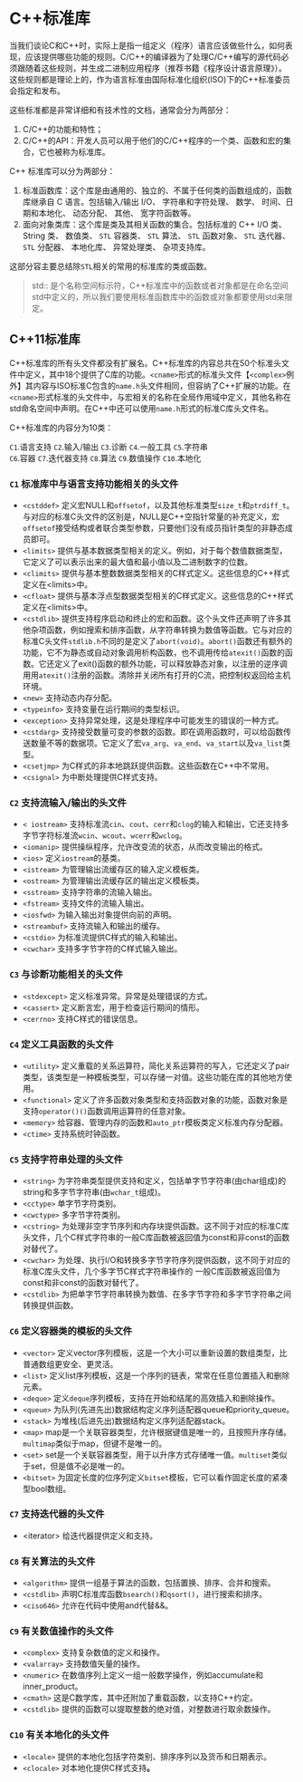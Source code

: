 # C++标准库



当我们谈论C和C++时，实际上是指一组定义（程序）语言应该做些什么，如何表现，应该提供哪些功能的规则。C/C++的编译器为了处理C/C++编写的源代码必须跟随着这些规则，并生成二进制应用程序（推荐书籍《程序设计语言原理》）。 这些规则都是理论上的，作为语言标准由国际标准化组织(ISO)下的C++标准委员会指定和发布。

这些标准都是非常详细和有技术性的文档，通常会分为两部分：

1. C/C++的功能和特性；
2. C/C++的API：开发人员可以用于他们的C/C++程序的一个类、函数和宏的集合，它也被称为标准库。

C++ 标准库可以分为两部分：

1. 标准函数库：这个库是由通用的、独立的、不属于任何类的函数组成的，函数库继承自 C 语言。包括输入/输出 I/O、 字符串和字符处理、 数学、 时间、日期和本地化、 动态分配、 其他、 宽字符函数等。
2. 面向对象类库：这个库是类及其相关函数的集合。包括标准的 C++ I/O 类、 String 类、 数值类、 `STL` 容器类、 `STL` 算法、 `STL` 函数对象、 `STL` 迭代器、 `STL` 分配器、 本地化库、 异常处理类、 杂项支持库。

这部分容主要总结除`STL`相关的常用的标准库的类或函数。

> std:: 是个名称空间标示符，C++标准库中的函数或者对象都是在命名空间std中定义的，所以我们要使用标准函数库中的函数或对象都要使用std来限定。

## **C++11标准库**

C++标准库的所有头文件都没有扩展名。C++标准库的内容总共在50个标准头文件中定义，其中18个提供了C库的功能。`<cname>`形式的标准头文件【`<complex>`例外】其内容与ISO标准C包含的`name.h`头文件相同，但容纳了C++扩展的功能。在`<cname>`形式标准的头文件中，与宏相关的名称在全局作用域中定义，其他名称在std命名空间中声明。在C++中还可以使用`name.h`形式的标准C库头文件名。

C++标准库的内容分为10类：

`C1`.语言支持    `C2`.输入/输出       `C3`.诊断       `C4`.一般工具     `C5`.字符串 \
`C6`.容器            `C7`.迭代器支持     `C8`.算法       `C9`.数值操作     `C10`.本地化

### **`C1` 标准库中与语言支持功能相关的头文件**

* `<cstddef>` 定义宏NULL和`offsetof`，以及其他标准类型`size_t`和`ptrdiff_t`。与对应的标准C头文件的区别是，NULL是C++空指针常量的补充定义，宏`offsetof`接受结构或者联合类型参数，只要他们没有成员指针类型的非静态成员即可。&#x20;
* `<limits>` 提供与基本数据类型相关的定义。例如，对于每个数值数据类型，它定义了可以表示出来的最大值和最小值以及二进制数字的位数。&#x20;
* `<climits>` 提供与基本整数数据类型相关的C样式定义。这些信息的C++样式定义在\<limits>中。
* `<cfloat>` 提供与基本浮点型数据类型相关的C样式定义。这些信息的C++样式定义在\<limits>中。
* `<cstdlib>` 提供支持程序启动和终止的宏和函数。这个头文件还声明了许多其他杂项函数，例如搜索和排序函数，从字符串转换为数值等函数。它与对应的标准C头文件`stdlib.h`不同的是定义了`abort(void)`。`abort()`函数还有额外的功能，它不为静态或自动对象调用析构函数，也不调用传给`atexit()`函数的函数。它还定义了exit()函数的额外功能，可以释放静态对象，以注册的逆序调用用`atexit()`注册的函数。清除并关闭所有打开的C流，把控制权返回给主机环境。&#x20;
* `<new>` 支持动态内存分配。
* `<typeinfo>` 支持变量在运行期间的类型标识。&#x20;
* `<exception>` 支持异常处理，这是处理程序中可能发生的错误的一种方式。&#x20;
* `<cstdarg>` 支持接受数量可变的参数的函数。即在调用函数时，可以给函数传送数量不等的数据项。它定义了宏`va_arg`、`va_end`、`va_start`以及`va_list`类型。&#x20;
* `<csetjmp>` 为C样式的非本地跳跃提供函数。这些函数在C++中不常用。&#x20;
* `<csignal>` 为中断处理提供C样式支持。&#x20;

### **`C2` 支持流输入/输出的头文件**

* `< iostream>` 支持标准流`cin`、`cout`、`cerr`和`clog`的输入和输出，它还支持多字节字符标准流`wcin`、`wcout`、`wcerr`和`wclog`。&#x20;
* `<iomanip>` 提供操纵程序，允许改变流的状态，从而改变输出的格式。&#x20;
* `<ios>` 定义`iostream`的基类。&#x20;
* `<istream>` 为管理输出流缓存区的输入定义模板类。&#x20;
* `<ostream>` 为管理输出流缓存区的输出定义模板类。&#x20;
* `<sstream>` 支持字符串的流输入输出。&#x20;
* `<fstream>` 支持文件的流输入输出。&#x20;
* `<iosfwd>` 为输入输出对象提供向前的声明。&#x20;
* `<streambuf>` 支持流输入和输出的缓存。&#x20;
* `<cstdio>` 为标准流提供C样式的输入和输出。&#x20;
* `<cwchar>` 支持多字节字符的C样式输入输出。&#x20;

### **`C3` 与诊断功能相关的头文件**

* `<stdexcept>` 定义标准异常。异常是处理错误的方式。&#x20;
* `<cassert>` 定义断言宏，用于检查运行期间的情形。&#x20;
* `<cerrno>` 支持C样式的错误信息。&#x20;

### **`C4` 定义工具函数的头文件**

* `<utility>` 定义重载的关系运算符，简化关系运算符的写入，它还定义了pair类型，该类型是一种模板类型，可以存储一对值。这些功能在库的其他地方使用。&#x20;
* `<functional>` 定义了许多函数对象类型和支持函数对象的功能，函数对象是支持`operator()()`函数调用运算符的任意对象。&#x20;
* `<memory>` 给容器、管理内存的函数和`auto_ptr`模板类定义标准内存分配器。&#x20;
* `<ctime>` 支持系统时钟函数。&#x20;

### **`C5` 支持字符串处理的头文件**

* `<string>` 为字符串类型提供支持和定义，包括单字节字符串(由char组成)的string和多字节字符串(由`wchar_t`组成)。&#x20;
* `<cctype>` 单字节字符类别。&#x20;
* `<cwctype>` 多字节字符类别。&#x20;
* `<cstring>` 为处理非空字节序列和内存块提供函数。这不同于对应的标准C库头文件，几个C样式字符串的一般C库函数被返回值为const和非const的函数对替代了。&#x20;
* `<cwchar>` 为处理、执行I/O和转换多字节字符序列提供函数，这不同于对应的标准C库头文件，几个多字节C样式字符串操作的 一般C库函数被返回值为const和非const的函数对替代了。&#x20;
* `<cstdlib>` 为把单字节字符串转换为数值、在多字节字符和多字节字符串之间转换提供函数。&#x20;

### **`C6` 定义容器类的模板的头文件**

* `<vector>` 定义vector序列模板，这是一个大小可以重新设置的数组类型，比普通数组更安全、更灵活。&#x20;
* `<list>` 定义list序列模板，这是一个序列的链表，常常在任意位置插入和删除元素。&#x20;
* `<deque>` 定义`deque`序列模板，支持在开始和结尾的高效插入和删除操作。&#x20;
* `<queue>` 为队列(先进先出)数据结构定义序列适配器queue和priority\_queue。&#x20;
* `<stack>` 为堆栈(后进先出)数据结构定义序列适配器stack。&#x20;
* `<map>` map是一个关联容器类型，允许根据键值是唯一的，且按照升序存储。`multimap`类似于map，但键不是唯一的。&#x20;
* `<set>` set是一个关联容器类型，用于以升序方式存储唯一值。`multiset`类似于set，但是值不必是唯一的。&#x20;
* `<bitset>` 为固定长度的位序列定义`bitset`模板，它可以看作固定长度的紧凑型bool数组。&#x20;

### **`C7` 支持迭代器的头文件**

* \<iterator> 给迭代器提供定义和支持。&#x20;

### **`C8` 有关算法的头文件**

* `<algorithm>` 提供一组基于算法的函数，包括置换、排序、合并和搜索。&#x20;
* `<cstdlib>` 声明C标准库函数`bsearch()`和`qsort()`，进行搜索和排序。&#x20;
* `<ciso646>` 允许在代码中使用and代替&&。&#x20;

### **`C9` 有关数值操作的头文件**

* `<complex>` 支持复杂数值的定义和操作。&#x20;
* `<valarray>` 支持数值矢量的操作。&#x20;
* `<numeric>` 在数值序列上定义一组一般数学操作，例如accumulate和inner\_product。&#x20;
* `<cmath>` 这是C数学库，其中还附加了重载函数，以支持C++约定。&#x20;
* `<cstdlib>` 提供的函数可以提取整数的绝对值，对整数进行取余数操作。&#x20;

### **`C10` 有关本地化的头文件**

* `<locale>` 提供的本地化包括字符类别、排序序列以及货币和日期表示。&#x20;
* `<clocale>` 对本地化提供C样式支&#x6301;**。**
